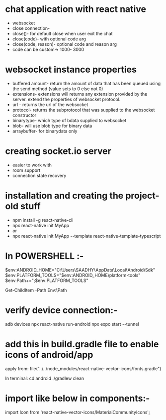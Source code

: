 # chat application with react native
- websocket
- close connection- 
- close()- for default close when user exit the chat
- close(code)- with optional code arg
- close(code, reason)- optional code and reason arg
- code can be custom-> 1000- 3000

# websocket instance properties
- buffered amount- return the amount of data that has been queued using the send method  (value sets to 0 else not 0)
- extensions- extensions will returns any extension provided by the server. extend the properties of websocket protocol.
- url - returns the url of the websocket
- protocol- returns the subprotocol that was supplied to the websocket constructor
- binarytype- which type of bdata supplied to websocket
- blob- will use blob type for binary data
- arraybuffer- for binarydata only

# creating socket.io server
- easier to work with
- room support
- connection state recovery
 
# installation and creating the project- old stuff
- npm install -g react-native-cli
- npx react-native init MyApp
- or 
- npx react-native init MyApp --template react-native-template-typescript

# In POWERSHELL :-
$env:ANDROID_HOME="C:\Users\SAADHY\AppData\Local\Android\Sdk"
$env:PLATFORM_TOOLS="$env:ANDROID_HOME\platform-tools"
$env:Path+=";$env:PLATFORM_TOOLS"

Get-ChildItem -Path Env:\Path
# verify device connection:-
adb devices
npx react-native run-android
npx expo start --tunnel


# add this in build.gradle file to enable icons of android/app
apply from: file("../../node_modules/react-native-vector-icons/fonts.gradle")

In terminal:
cd android
./gradlew clean

# import like below in components:-
import Icon from 'react-native-vector-icons/MaterialCommunityIcons';
